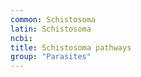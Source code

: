```yaml
---
common: Schistosoma
latin: Schistosoma
ncbi: 
title: Schistosoma pathways
group: "Parasites"
---
```

